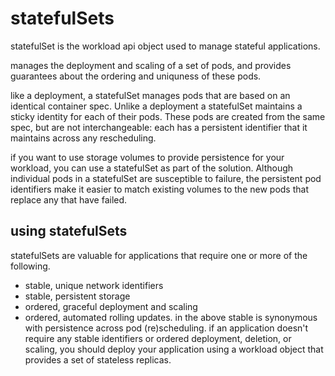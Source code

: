 # statefulSets

statefulSet is the workload api object used to manage stateful applications.

manages the deployment and scaling of a set of pods, and provides guarantees about the ordering and uniquness of these pods.

like a deployment, a statefulSet manages pods that are based on an identical container spec. Unlike a deployment a statefulSet maintains a sticky identity for each of their pods. These pods are created from the same spec, but are not interchangeable: each has a persistent identifier that it maintains across any rescheduling.

if you want to use storage volumes to provide persistence for your workload, you can use a statefulSet as part of the solution. Although individual pods in a statefulSet are susceptible to failure, the persistent pod identifiers make it easier to match existing volumes to the new pods that replace any that have failed.

## using statefulSets

statefulSets are valuable for applications that require one or more of the following.

- stable, unique network identifiers
- stable, persistent storage
- ordered, graceful deployment and scaling
- ordered, automated rolling updates.
  in the above stable is synonymous with persistence across pod (re)scheduling. if an application doesn't require any stable identifiers or ordered deployment, deletion, or scaling, you should deploy your application using a workload object that provides a set of stateless replicas.
